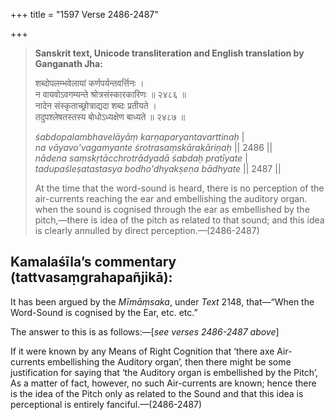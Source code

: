 +++
title = "1597 Verse 2486-2487"

+++
> **Sanskrit text, Unicode transliteration and English translation by Ganganath Jha:** 
>
> शब्दोपलम्भवेलायां कर्णपर्यन्तवर्त्तिनः ।  
> न वायवोऽवगम्यन्ते श्रोत्रसंस्कारकारिणः ॥ २४८६ ॥  
> नादेन संस्कृताच्छ्रोत्राद्यदा शब्दः प्रतीयते ।  
> तदुपश्लेषतस्तस्य बोधोऽध्यक्षेण बाध्यते ॥ २४८७ ॥ 
>
> *śabdopalambhavelāyāṃ karṇaparyantavarttinaḥ* \|  
> *na vāyavo'vagamyante śrotrasaṃskārakāriṇaḥ* \|\| 2486 \|\|  
> *nādena saṃskṛtācchrotrādyadā śabdaḥ pratīyate* \|  
> *tadupaśleṣatastasya bodho'dhyakṣeṇa bādhyate* \|\| 2487 \|\| 
>
> At the time that the word-sound is heard, there is no perception of the air-currents reaching the ear and embellishing the auditory organ. when the sound is cognised through the ear as embellished by the pitch,—there is idea of the pitch as related to that sound; and this idea is clearly annulled by direct perception.—(2486-2487)



## Kamalaśīla’s commentary (tattvasaṃgrahapañjikā):

It has been argued by the *Mīmāṃsaka*, under *Text* 2148, that—“When the Word-Sound is cognised by the Ear, etc. etc.”

The answer to this is as follows:—[*see verses 2486-2487 above*]

If it were known by any Means of Right Cognition that ‘there axe Air-currents embellishing the Auditory organ’, then there might be some justification for saying that ‘the Auditory organ is embellished by the Pitch’, As a matter of fact, however, no such Air-currents are known; hence there is the idea of the Pitch only as related to the Sound and that this idea is perceptional is entirely fanciful.—(2486-2487)


